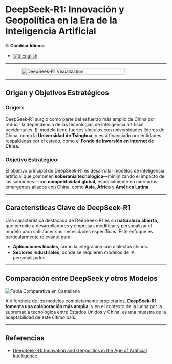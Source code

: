 # DeepSeek-R1: Innovación y Geopolítica en la Era de la Inteligencia Artificial

🌐 **Cambiar Idioma**  
- [🇬🇧 English](https://economiayetica.blogspot.com/2025/01/deepseek-r1-innovation-and-geopolitics_7.html)  

---
<div style="display: flex; justify-content: center;">
  <img src="https://blogger.googleusercontent.com/img/b/R29vZ2xl/AVvXsEgo8-Fzf598dmQpX5hqI3gUNrHJAO_gCH9hrQ6-zrTHm6bmbvZ0fAMAexd16JAERHf-1O4rjI2nf0OtY0lYuefuzf5XTYRLIWyg4v47P5QVxiHEX2CwQnGGbcO5oW-_Gc5N7py4PHnkl5q9PTi0AUosye1RjRgdXlXW9v4lfijWeeCjDZFTlKxeL9c7Vrg/s800/20250127_1601_AI%20Chess%20Showdown_simple_compose_01jjmj6r7xf5raftw4qj8jzbk7.gif" alt="DeepSeek-R1 Visualization" width="80%">
</div>

---

## Origen y Objetivos Estratégicos

### Origen:  
DeepSeek-R1 surgió como parte del esfuerzo más amplio de China por reducir la dependencia de las tecnologías de inteligencia artificial occidentales. El modelo tiene fuertes vínculos con universidades líderes de China, como la **Universidad de Tsinghua**, y está financiado por entidades respaldadas por el estado, como el **Fondo de Inversión en Internet de China**.

### Objetivo Estratégico:  
El objetivo principal de DeepSeek-R1 es desarrollar modelos de inteligencia artificial que combinen **soberanía tecnológica**—minimizando el impacto de las sanciones—con **competitividad global**, especialmente en mercados emergentes aliados con China, como **Asia**, **África** y **América Latina**.

---

## Características Clave de DeepSeek-R1

Una característica destacada de DeepSeek-R1 es su **naturaleza abierta**, que permite a desarrolladores y empresas modificar y personalizar el modelo para satisfacer sus necesidades específicas. Este enfoque es particularmente relevante para:

- **Aplicaciones locales**, como la integración con dialectos chinos.  
- **Sectores industriales**, donde se requieren modelos de IA personalizados.  

---

## Comparación entre DeepSeek y otros Modelos

![Tabla Comparativa en Castellano](https://blogger.googleusercontent.com/img/b/R29vZ2xl/AVvXsEiBsqMvlraIH7B_XtdIsNSfHDTacJab8iZJtNdsFomYeugT7MOGdpe7f6vgFmV6Q4YA1_5DdwHFYQnCzqf0z2eC9RYYTcwH2UTjLMNo_V1tnMQP-S7BSi0jecl1siiVUdSzJe4r-6EU_N2ogRXwJmtNdjqjMCq1MeAUtb_gl8TmVg2zsi5fr3HZ2npgnLA/s775/comparaci%C3%B3n%20en%20castellano.png)

A diferencia de los modelos completamente propietarios, **DeepSeek-R1 fomenta una colaboración más amplia**, y en el contexto de la lucha por la supremacía tecnológica entre Estados Unidos y China, es una muestra de la adaptabilidad de este último país.

--- 

## Referencias
- [DeepSeek-R1: Innovation and Geopolitics in the Age of Artificial Intelligence](https://economiayetica.blogspot.com/2025/01/deepseek-r1-innovation-and-geopolitics_7.html)  

